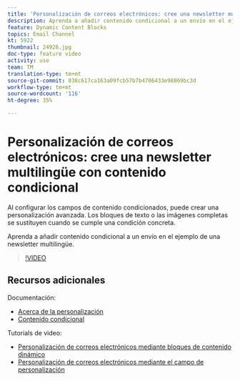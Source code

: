 ```yaml
---
title: 'Personalización de correos electrónicos: cree una newsletter multilingüe con contenido condicional'
description: Aprenda a añadir contenido condicional a un envío en el ejemplo de una newsletter multilingüe.
feature: Dynamic Content Blocks
topics: Email Channel
kt: 5922
thumbnail: 24926.jpg
doc-type: feature video
activity: use
team: TM
translation-type: tm+mt
source-git-commit: 838c617ca163a09fcb57b7b4706433e98869bc3d
workflow-type: tm+mt
source-wordcount: '116'
ht-degree: 35%

---
```



# Personalización de correos electrónicos: cree una newsletter multilingüe con contenido condicional

Al configurar los campos de contenido condicionados, puede crear una personalización avanzada. Los bloques de texto o las imágenes completas se sustituyen cuando se cumple una condición concreta.

Aprenda a añadir contenido condicional a un envío en el ejemplo de una newsletter multilingüe.

>[!VIDEO](https://video.tv.adobe.com/v/24926?quality=12)

## Recursos adicionales

Documentación:

* [Acerca de la personalización](https://docs.adobe.com/content/help/es-ES/campaign-classic/using/sending-messages/personalizing-deliveries/about-personalization.html)
* [Contenido condicional](https://docs.adobe.com/content/help/en/campaign-classic/using/sending-messages/personalizing-deliveries/conditional-content.html)

Tutorials de video:

* [Personalización de correos electrónicos mediante bloques de contenido dinámico](/help/sending-messages/email-channel/personalization-with-dynamic-content-blocks.md)
* [Personalización de correos electrónicos mediante el campo de personalización](/help/sending-messages/email-channel/personalizing-emails-using-personalization-fields.md)
